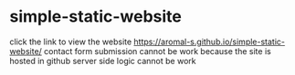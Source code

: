 # simple-static-website
click the link to view the website
https://aromal-s.github.io/simple-static-website/
contact form submission cannot be work because the site is hosted in github server side logic cannot be work
